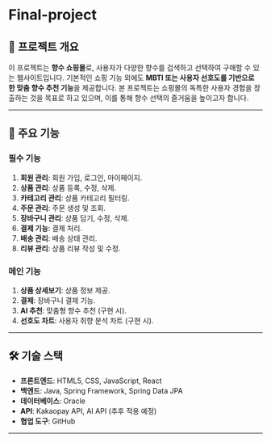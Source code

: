 # Final-project

## 📌 **프로젝트 개요**
이 프로젝트는 **향수 쇼핑몰**로, 사용자가 다양한 향수를 검색하고 선택하여 구매할 수 있는 웹사이트입니다. 기본적인 쇼핑 기능 외에도 **MBTI 또는 사용자 선호도를 기반으로 한 맞춤 향수 추천 기능**을 제공합니다. 본 프로젝트는 쇼핑몰의 독특한 사용자 경험을 창출하는 것을 목표로 하고 있으며, 이를 통해 향수 선택의 즐거움을 높이고자 합니다.

---

## 🎯 **주요 기능**

### 필수 기능
1. **회원 관리**: 회원 가입, 로그인, 마이페이지.
2. **상품 관리**: 상품 등록, 수정, 삭제.
3. **카테고리 관리**: 상품 카테고리 필터링.
4. **주문 관리**: 주문 생성 및 조회.
5. **장바구니 관리**: 상품 담기, 수정, 삭제.
6. **결제 기능**: 결제 처리.
7. **배송 관리**: 배송 상태 관리.
8. **리뷰 관리**: 상품 리뷰 작성 및 수정.

### 메인 기능
1. **상품 상세보기**: 상품 정보 제공.
2. **결제**: 장바구니 결제 기능.
3. **AI 추천**: 맞춤형 향수 추천 (구현 시).
4. **선호도 차트**: 사용자 취향 분석 차트 (구현 시).

---

## 🛠 **기술 스택**

- **프론트엔드**: HTML5, CSS, JavaScript, React
- **백엔드**: Java, Spring Framework, Spring Data JPA
- **데이터베이스**: Oracle
- **API**: Kakaopay API, AI API (추후 적용 예정)
- **협업 도구**: GitHub 

---
